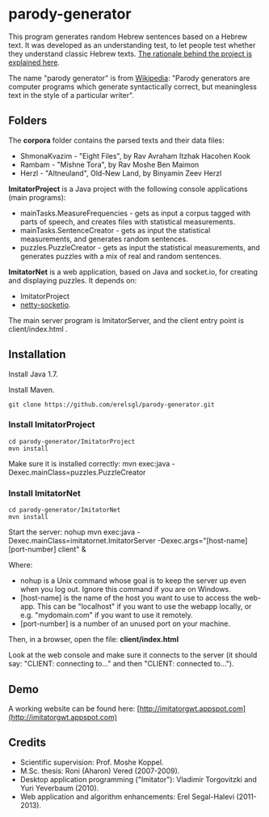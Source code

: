 parody-generator
================

This program generates random Hebrew sentences based on a Hebrew text. It was developed as an understanding test, to let people test whether they understand classic Hebrew texts. [The rationale behind the project is explained here](http://woland.ph.biu.ac.il/?page_id=154).

The name "parody generator" is from [Wikipedia](https://en.wikipedia.org/wiki/Parody_generator):
"Parody generators are computer programs which generate syntactically correct, but meaningless text in the style of a particular writer".

## Folders

The **corpora** folder contains the parsed texts and their data files:
* ShmonaKvazim - "Eight Files", by Rav Avraham Itzhak Hacohen Kook
* Rambam - "Mishne Tora", by Rav Moshe Ben Maimon
* Herzl - "Altneuland", Old-New Land, by Binyamin Zeev Herzl

**ImitatorProject** is a Java project with the following console applications (main programs):
* mainTasks.MeasureFrequencies - gets as input a corpus tagged with parts of speech, and creates files with statistical measurements.
* mainTasks.SentenceCreator - gets as input the statistical measurements, and generates random sentences.
* puzzles.PuzzleCreator - gets as input the statistical measurements, and generates puzzles with a mix of real and random sentences.
 
**ImitatorNet** is a web application, based on Java and socket.io, for creating and displaying puzzles. It depends on:
* ImitatorProject
* [netty-socketio](https://github.com/mrniko/netty-socketio).

The main server program is ImitatorServer, and the client entry point is client/index.html .

## Installation

Install Java 1.7.

Install Maven.

    git clone https://github.com/erelsgl/parody-generator.git

### Install ImitatorProject
    cd parody-generator/ImitatorProject
    mvn install

Make sure it is installed correctly:
    mvn exec:java -Dexec.mainClass=puzzles.PuzzleCreator

### Install ImitatorNet
    cd parody-generator/ImitatorNet
    mvn install

Start the server:
    nohup mvn exec:java -Dexec.mainClass=imitatornet.ImitatorServer -Dexec.args="[host-name] [port-number] client" &

Where:

* nohup is a Unix command whose goal is to keep the server up even when you log out. Ignore this command if you are on Windows.
* [host-name] is the name of the host you want to use to access the web-app. This can be "localhost" if you want to use the webapp locally, or e.g. "mydomain.com" if you want to use it remotely.
* [port-number] is a number of an unused port on your machine.

Then, in a browser, open the file: **client/index.html**

Look at the web console and make sure it connects to the server (it should say: "CLIENT: connecting to..." and then "CLIENT: connected to...").


## Demo

A working website can be found here: [http://imitatorgwt.appspot.com](http://imitatorgwt.appspot.com)

## Credits

* Scientific supervision: Prof. Moshe Koppel.
* M.Sc. thesis: Roni (Aharon) Vered (2007-2009).
* Desktop application programming ("Imitator"): Vladimir Torgovitzki and Yuri Yeverbaum (2010).
* Web application and algorithm enhancements: Erel Segal-Halevi (2011-2013).

